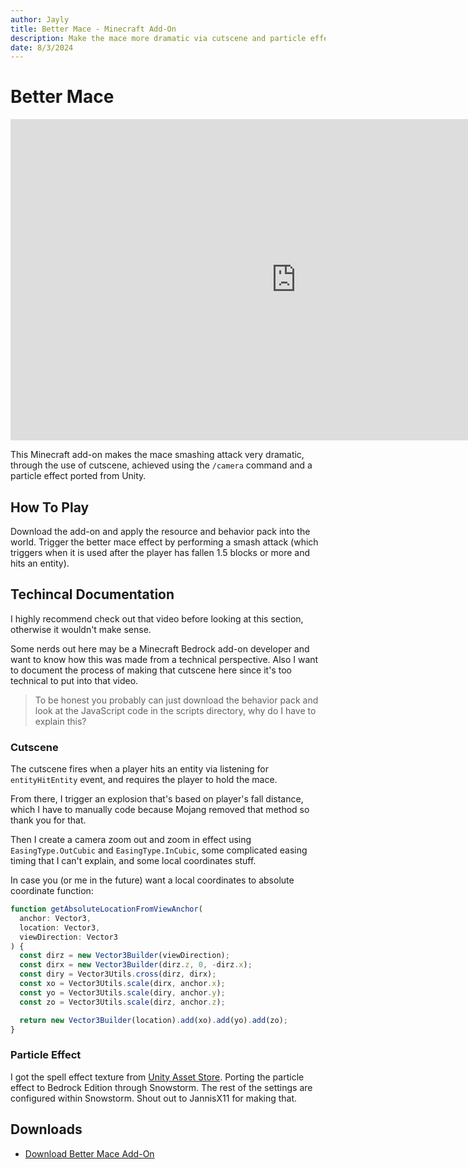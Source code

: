 ```yaml
---
author: Jayly
title: Better Mace - Minecraft Add-On
description: Make the mace more dramatic via cutscene and particle effects.
date: 8/3/2024
---
```


# Better Mace

<iframe width="914" height="514" src="https://www.youtube.com/embed/PX9TjVSm5ds" title="" frameborder="0" allow="accelerometer; autoplay; clipboard-write; encrypted-media; gyroscope; picture-in-picture; web-share" referrerpolicy="strict-origin-when-cross-origin" allowfullscreen></iframe>

This Minecraft add-on makes the mace smashing attack very dramatic, through the use of cutscene, achieved using the `/camera` command and a particle effect ported from Unity.

## How To Play

Download the add-on and apply the resource and behavior pack into the world. Trigger the better mace effect by performing a smash attack (which triggers when it is used after the player has fallen 1.5 blocks or more and hits an entity).

## Techincal Documentation

I highly recommend check out that video before looking at this section, otherwise it wouldn't make sense.

Some nerds out here may be a Minecraft Bedrock add-on developer and want to know how this was made from a technical perspective. Also I want to document the process of making that cutscene here since it's too technical to put into that video.

> To be honest you probably can just download the behavior pack and look at the JavaScript code in the scripts directory, why do I have to explain this?

### Cutscene

The cutscene fires when a player hits an entity via listening for `entityHitEntity` event, and requires the player to hold the mace.

From there, I trigger an explosion that's based on player's fall distance, which I have to manually code because Mojang removed that method so thank you for that.

Then I create a camera zoom out and zoom in effect using `EasingType.OutCubic` and `EasingType.InCubic`, some complicated easing timing that I can't explain, and some local coordinates stuff.

In case you (or me in the future) want a local coordinates to absolute coordinate function:

```ts
function getAbsoluteLocationFromViewAnchor(
  anchor: Vector3,
  location: Vector3,
  viewDirection: Vector3
) {
  const dirz = new Vector3Builder(viewDirection);
  const dirx = new Vector3Builder(dirz.z, 0, -dirz.x);
  const diry = Vector3Utils.cross(dirz, dirx);
  const xo = Vector3Utils.scale(dirx, anchor.x);
  const yo = Vector3Utils.scale(diry, anchor.y);
  const zo = Vector3Utils.scale(dirz, anchor.z);

  return new Vector3Builder(location).add(xo).add(yo).add(zo);
}
```

### Particle Effect

I got the spell effect texture from [Unity Asset Store](https://assetstore.unity.com/). Porting the particle effect to Bedrock Edition through Snowstorm. The rest of the settings are configured within Snowstorm. Shout out to JannisX11 for making that.

## Downloads

- [Download Better Mace Add-On](https://github.com/jayly-bot/addons/releases/download/mace/jayly_mace.mcaddon)
